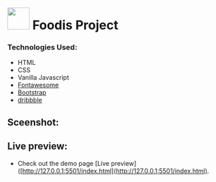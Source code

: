 # <img src="img/icon.png" width="50px"> Foodis Project


### Technologies Used:
* HTML
* CSS
* Vanilla Javascript
* [Fontawesome](https://fontawesome.com/)
* [Bootstrap](https://getbootstrap.com/ "Bootstrap")
* [dribbble](https://dribbble.com/shots/14495128-Foodies-Food-Website)


## Sceenshot:



## Live preview:
* Check out the demo page [Live preview]([http://127.0.0.1:5501/index.html](http://127.0.0.1:5501/index.html).
